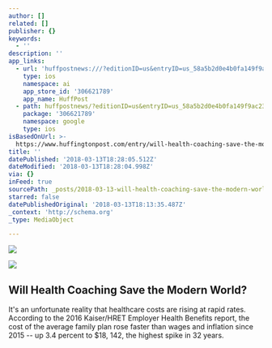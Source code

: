 ```yaml
---
author: []
related: []
publisher: {}
keywords:
  - ''
description: ''
app_links:
  - url: 'huffpostnews:///?editionID=us&entryID=us_58a5b2d0e4b0fa149f9ac231'
    type: ios
    namespace: ai
    app_store_id: '306621789'
    app_name: HuffPost
  - path: huffpostnews/?editionID=us&entryID=us_58a5b2d0e4b0fa149f9ac231
    package: '306621789'
    namespace: google
    type: ios
isBasedOnUrl: >-
  https://www.huffingtonpost.com/entry/will-health-coaching-save-the-modern-world_us_58a5b2d0e4b0fa149f9ac231
title: ''
datePublished: '2018-03-13T18:28:05.512Z'
dateModified: '2018-03-13T18:28:04.998Z'
via: {}
inFeed: true
sourcePath: _posts/2018-03-13-will-health-coaching-save-the-modern-world.md
starred: false
datePublishedOriginal: '2018-03-13T18:13:35.487Z'
_context: 'http://schema.org'
_type: MediaObject

---
```

![](https://the-grid-user-content.s3-us-west-2.amazonaws.com/20f93d62-f52d-445f-95f7-2571654210af.jpg)

<article style=""><img src="https://img.huffingtonpost.com/asset/58a5c986290000fe16f26c8c.jpg?ops=1910_1000" /><h1>Will Health Coaching Save the Modern World?</h1><p>It's an unfortunate reality that healthcare costs are rising at rapid rates. According to the 2016 Kaiser/HRET Employer Health Benefits report, the cost of the average family plan rose faster than wages and inflation since 2015 -- up 3.4 percent to $18, 142, the highest spike in 32 years.</p></article>